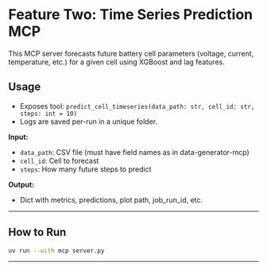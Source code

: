 # Feature Two: Time Series Prediction MCP

This MCP server forecasts future battery cell parameters (voltage, current, temperature, etc.) for a given cell using XGBoost and lag features.

## Usage

- Exposes tool: `predict_cell_timeseries(data_path: str, cell_id: str, steps: int = 10)`
- Logs are saved per-run in a unique folder.

**Input:**  
- `data_path`: CSV file (must have field names as in data-generator-mcp)
- `cell_id`: Cell to forecast
- `steps`: How many future steps to predict

**Output:**  
- Dict with metrics, predictions, plot path, job_run_id, etc.

---

## How to Run

```bash
uv run --with mcp server.py
```

---